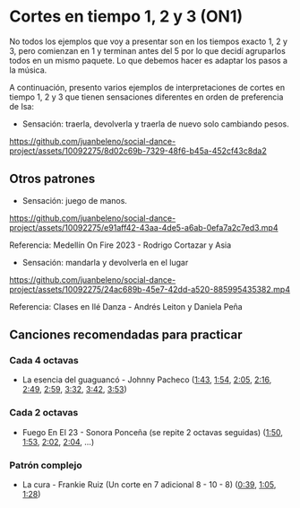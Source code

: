 # Cortes en tiempo 1, 2 y 3 (ON1)

No todos los ejemplos que voy a presentar son en los tiempos exacto 1, 2 y 3, pero comienzan en 1 y terminan antes del 5 por lo que decidí agruparlos todos en un mismo paquete. Lo que debemos hacer es adaptar los pasos a la música.

A continuación, presento varios ejemplos de interpretaciones de cortes en tiempo 1, 2 y 3 que tienen sensaciones diferentes en orden de preferencia de Isa:

- Sensación: traerla, devolverla y traerla de nuevo solo cambiando pesos.

https://github.com/juanbeleno/social-dance-project/assets/10092275/8d02c69b-7329-48f6-b45a-452cf43c8da2


## Otros patrones

- Sensación: juego de manos.

https://github.com/juanbeleno/social-dance-project/assets/10092275/e91aff42-43aa-4de5-a6ab-0efa7a2c7ed3.mp4

Referencia: Medellín On Fire 2023 - Rodrigo Cortazar y Asia

- Sensación: mandarla y devolverla en el lugar

https://github.com/juanbeleno/social-dance-project/assets/10092275/24ac689b-45e7-42dd-a520-885995435382.mp4

Referencia: Clases en Ilé Danza - Andrés Leiton y Daniela Peña


## Canciones recomendadas para practicar

### Cada 4 octavas

- La esencia del guaguancó - Johnny Pacheco ([1:43](https://youtu.be/G_cQrxL3v88?si=OeR67MOqUyhnRDG1&t=103), [1:54](https://youtu.be/G_cQrxL3v88?si=Vm4_ZTq7vrUuTxwo&t=114), [2:05](https://youtu.be/G_cQrxL3v88?si=W0uKAxza7zrTfV8y&t=125), [2:16](https://youtu.be/G_cQrxL3v88?si=UbmN42_iKnDrTyzO&t=136), [2:49](https://youtu.be/G_cQrxL3v88?si=A6Mv8_ohcFmRtBHD&t=169), [2:59](https://youtu.be/G_cQrxL3v88?si=Wo-h9DzCf2p2xMDN&t=179), [3:32](https://youtu.be/G_cQrxL3v88?si=iU921Jl6iPu5d57a&t=212), [3:42](https://youtu.be/G_cQrxL3v88?si=1yGmAyXfVmWKg8Hd&t=222), [3:53](https://youtu.be/G_cQrxL3v88?si=cBT6UnS15o4REzai&t=233))

### Cada 2 octavas

- Fuego En El 23 - Sonora Ponceña (se repite 2 octavas seguidas) ([1:50](https://youtu.be/5404tYDaTfk?si=ed4Puoh1OSBut5JN&t=110), [1:53](https://youtu.be/5404tYDaTfk?si=-XwrFL5uwpR7RI6v&t=113), [2:02](https://youtu.be/5404tYDaTfk?si=xnzz7Bgz07KiEmxd&t=122), [2:04](https://youtu.be/5404tYDaTfk?si=twHpeZgDNmZINW3d&t=125), ...)

### Patrón complejo

- La cura - Frankie Ruiz (Un corte en 7 adicional 8 - 10 - 8) ([0:39](https://youtu.be/CO0g4WUObCE?si=vmZ0K3AjCifVZB1_&t=39), [1:05](https://youtu.be/CO0g4WUObCE?si=W2CoZeeCB_OY_VqX&t=65), [1:28](https://youtu.be/CO0g4WUObCE?si=cmDXP3DhYhxx_i7P&t=88))
